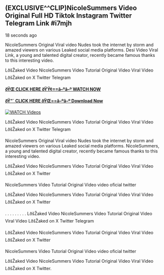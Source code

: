 ## (EXCLUSIVE^^CLIP)NicoleSummers Video Original Full HD Tiktok Instagram Twitter Telegram Link #i7mjh

18 seconds ago

NicoleSummers Original Viral video Nudes took the internet by storm and amazed viewers on various Leaked social media platforms. Desi Video Viral Link, a young and talented digital creator, recently became famous thanks to this interesting video.

LðšŽaked Video NicoleSummers Video Tutorial Original Video Viral Video LðšŽaked on X Twitter Telegram

**[ðŸŒ CLICK HERE ðŸŸ¢==â–ºâ–º WATCH NOW](https://clips-mediaa.blogspot.com/2025/02/video-viral-download.html)**

**[ðŸ”´ CLICK HERE ðŸŒ==â–ºâ–º Download Now](https://clips-mediaa.blogspot.com/2025/02/video-viral-download.html)**

[![WATCH Videos](https://i.imgur.com/dJHk4Zq.gif)](https://clips-mediaa.blogspot.com/2025/02/video-viral-download.html)

LðšŽaked Video NicoleSummers Video Tutorial Original Video Viral Video LðšŽaked on X Twitter Telegram

NicoleSummers Original Viral video Nudes took the internet by storm and amazed viewers on various Leaked social media platforms. NicoleSummers, a young and talented digital creator, recently became famous thanks to this interesting video.

LðšŽaked Video NicoleSummers Video Tutorial Original Video Viral Video LðšŽaked on X Twitter

NicoleSummers Video Tutorial Original Video video oficial twitter

LðšŽaked Video NicoleSummers Video Tutorial Original Video Viral Video LðšŽaked on X Twitter

. . . . . . . . . LðšŽaked Video NicoleSummers Video Tutorial Original Video Viral Video LðšŽaked on X Twitter Telegram

LðšŽaked Video NicoleSummers Video Tutorial Original Video Viral Video LðšŽaked on X Twitter

NicoleSummers Video Tutorial Original Video video oficial twitter

LðšŽaked Video NicoleSummers Video Tutorial Original Video Viral Video LðšŽaked on X Twitter.